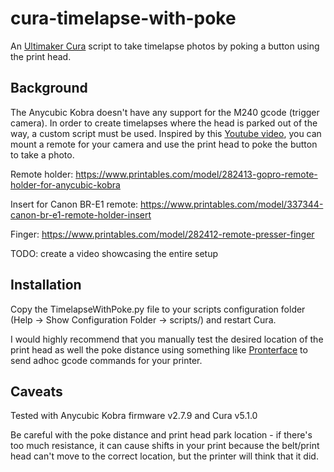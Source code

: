 # cura-timelapse-with-poke

An [Ultimaker Cura](https://ultimaker.com/software/ultimaker-cura) script to take timelapse photos by poking a button using the print head.


## Background
The Anycubic Kobra doesn't have any support for the M240 gcode (trigger camera). In order to create timelapses where the head is parked out of the way, a custom script must be used. Inspired by this [Youtube video](https://www.youtube.com/watch?v=NawlHlLH4Zg), you can mount a remote for your camera and use the print head to poke the button to take a photo.

Remote holder: https://www.printables.com/model/282413-gopro-remote-holder-for-anycubic-kobra

Insert for Canon BR-E1 remote: https://www.printables.com/model/337344-canon-br-e1-remote-holder-insert

Finger: https://www.printables.com/model/282412-remote-presser-finger

TODO: create a video showcasing the entire setup

## Installation
Copy the TimelapseWithPoke.py file to your scripts configuration folder (Help -> Show Configuration Folder -> scripts/) and restart Cura.

I would highly recommend that you manually test the desired location of the print head as well the poke distance using something like [Pronterface](https://www.pronterface.com/) to send adhoc gcode commands for your printer.

## Caveats
Tested with Anycubic Kobra firmware v2.7.9 and Cura v5.1.0

Be careful with the poke distance and print head park location - if there's too much resistance, it can cause shifts in your print because the belt/print head can't move to the correct location, but the printer will think that it did.
